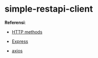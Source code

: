 # simple-restapi-client

**Referensi**:

* [HTTP methods](https://developer.mozilla.org/id/docs/Web/HTTP/Methods)

* [Express](https://expressjs.com/)

* [axios](https://github.com/axios/axios)
